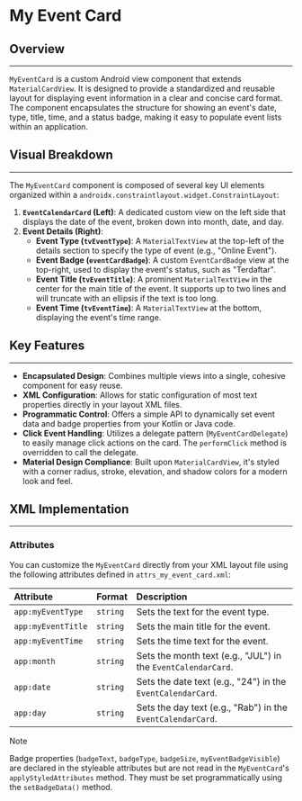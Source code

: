 # My Event Card

## Overview
---
`MyEventCard` is a custom Android view component that extends `MaterialCardView`. It is designed to provide a standardized and reusable layout for displaying event information in a clear and concise card format. The component encapsulates the structure for showing an event's date, type, title, time, and a status badge, making it easy to populate event lists within an application.

## Visual Breakdown
---
The `MyEventCard` component is composed of several key UI elements organized within a `androidx.constraintlayout.widget.ConstraintLayout`:

1. **`EventCalendarCard` (Left)**: A dedicated custom view on the left side that displays the date of the event, broken down into month, date, and day.
2. **Event Details (Right)**:
    * **Event Type (`tvEventType`)**: A `MaterialTextView` at the top-left of the details section to specify the type of event (e.g., "Online Event").
    * **Event Badge (`eventCardBadge`)**: A custom `EventCardBadge` view at the top-right, used to display the event's status, such as "Terdaftar".
    * **Event Title (`tvEventTitle`)**: A prominent `MaterialTextView` in the center for the main title of the event. It supports up to two lines and will truncate with an ellipsis if the text is too long.
    * **Event Time (`tvEventTime`)**: A `MaterialTextView` at the bottom, displaying the event's time range.

## Key Features
---
* **Encapsulated Design**: Combines multiple views into a single, cohesive component for easy reuse.
* **XML Configuration**: Allows for static configuration of most text properties directly in your layout XML files.
* **Programmatic Control**: Offers a simple API to dynamically set event data and badge properties from your Kotlin or Java code.
* **Click Event Handling**: Utilizes a delegate pattern (`MyEventCardDelegate`) to easily manage click actions on the card. The `performClick` method is overridden to call the delegate.
* **Material Design Compliance**: Built upon `MaterialCardView`, it's styled with a corner radius, stroke, elevation, and shadow colors for a modern look and feel.

## XML Implementation
---
### Attributes
You can customize the `MyEventCard` directly from your XML layout file using the following attributes defined in `attrs_my_event_card.xml`:

| Attribute          | Format   | Description                                                   |
| :----------------- | :------- | :------------------------------------------------------------ |
| `app:myEventType`  | `string` | Sets the text for the event type.                             |
| `app:myEventTitle` | `string` | Sets the main title for the event.                            |
| `app:myEventTime`  | `string` | Sets the time text for the event.                             |
| `app:month`        | `string` | Sets the month text (e.g., "JUL") in the `EventCalendarCard`. |
| `app:date`         | `string` | Sets the date text (e.g., "24") in the `EventCalendarCard`.   |
| `app:day`          | `string` | Sets the day text (e.g., "Rab") in the `EventCalendarCard`.   |

> [!note]
> Badge properties (`badgeText`, `badgeType`, `badgeSize`, `myEventBadgeVisible`) are declared in the styleable attributes but are not read in the `MyEventCard`'s `applyStyledAttributes` method. They must be set programmatically using the `setBadgeData()` method.

